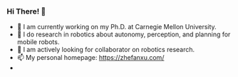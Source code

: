 ### Hi There! 👋

- 🔭 I am currently working on my Ph.D. at Carnegie Mellon University.
- 🌱 I do research in robotics about autonomy, perception, and planning for mobile robots.
- 👯 I am actively looking for collaborator on robotics research.
- 📫 My personal homepage: https://zhefanxu.com/
- 

